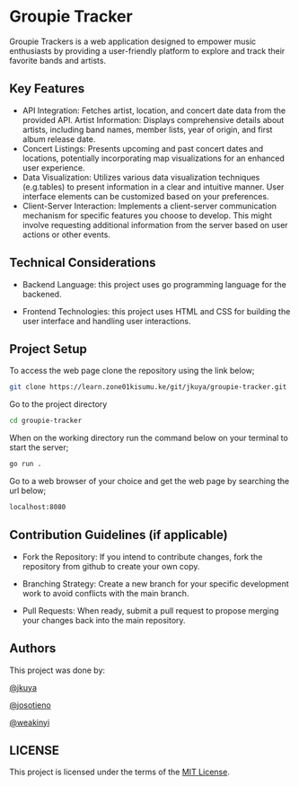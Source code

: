 # Groupie Tracker

Groupie Trackers is a web application designed to empower music enthusiasts by providing a user-friendly platform to explore and track their favorite bands and artists.

## Key Features

- API Integration: Fetches artist, location, and concert date data from the provided API.
Artist Information: Displays comprehensive details about artists, including band names, member lists, year of origin, and first album release date.
- Concert Listings: Presents upcoming and past concert dates and locations, potentially incorporating map visualizations for an enhanced user experience.
- Data Visualization: Utilizes various data visualization techniques (e.g.tables) to present information in a clear and intuitive manner. User interface elements can be customized based on your preferences.
- Client-Server Interaction: Implements a client-server communication mechanism for specific features you choose to develop. This might involve requesting additional information from the server based on user actions or other events.

## Technical Considerations

- Backend Language: this project uses go programming language for the backened.

- Frontend Technologies: this project uses HTML and CSS for building the user interface and handling user interactions.

## Project Setup

To access the web page clone the repository using the link below;
```bash
git clone https://learn.zone01kisumu.ke/git/jkuya/groupie-tracker.git
```
Go to the project directory
```bash
cd groupie-tracker
```
When on the working directory run the command below on your terminal to start the server;
```bash
go run .
```
Go to a web browser of your choice and get the web page by searching the url below;
```bash
localhost:8080
```

## Contribution Guidelines (if applicable)
- Fork the Repository: If you intend to contribute changes, fork the repository from github to create your own copy.

- Branching Strategy: Create a new branch for your specific development work to avoid conflicts with the main branch.

- Pull Requests: When ready, submit a pull request to propose merging your changes back into the main repository.


## Authors
This project was done by:

[@jkuya](https://github.com/jesee-kuya) 

[@josotieno](https://github.com/josephokumu)

[@weakinyi](https://github.com/Wendy-Tabitha)

## LICENSE
This project is licensed under the terms of the [MIT License](./LICENSE).